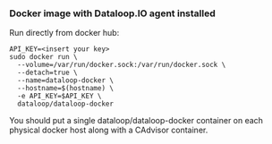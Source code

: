 ### Docker image with Dataloop.IO agent installed

Run directly from docker hub:

```
API_KEY=<insert your key>
sudo docker run \
  --volume=/var/run/docker.sock:/var/run/docker.sock \
  --detach=true \
  --name=dataloop-docker \
  --hostname=$(hostname) \
  -e API_KEY=$API_KEY \
  dataloop/dataloop-docker
```

You should put a single dataloop/dataloop-docker container on each physical docker host along with a CAdvisor container.
